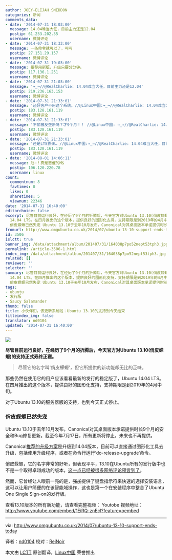 ```yaml
---
author: JOEY-ELIJAH SNEDDON
categories: 新闻
comments_data:
- date: '2014-07-31 18:03:00'
  message: 14.04难当大任，目前主力还是12.04
  postip: 61.233.202.35
  username: 微博评论
- date: '2014-07-31 18:33:00'
  message: 一条命令就可以了，呵呵
  postip: 27.151.29.157
  username: 微博评论
- date: '2014-07-31 19:03:00'
  message: 推荐用新版，升级只要分分钟。
  postip: 117.136.1.251
  username: 微博评论
- date: '2014-07-31 21:03:00'
  message: '→_→//@RealCharlie: 14.04难当大任，目前主力还是12.04'
  postip: 219.236.163.153
  username: 微博评论
- date: '2014-07-31 21:33:01'
  message: '还好客户不用这个系统。//@Linux中国:→_→//@RealCharlie: 14.04难当大任，目前主力还是12.04'
  postip: 183.128.161.119
  username: 微博评论
- date: '2014-07-31 21:33:01'
  message: '不怕被反垄断吗？才9个月！！ //@Linux中国: →_→//@RealCharlie: 14.04难当大任，目前主力还是12.04'
  postip: 183.128.161.119
  username: 微博评论
- date: '2014-07-31 21:33:01'
  message: '还是LTS靠谱… //@Linux中国:→_→//@RealCharlie: 14.04难当大任，目前主力还是12.04'
  postip: 183.128.161.119
  username: 微博评论
- date: '2014-08-01 14:06:11'
  message: 厄~！真是悲催的M$
  postip: 106.120.220.78
  username: linux
count:
  commentnum: 8
  favtimes: 0
  likes: 0
  sharetimes: 5
  viewnum: 22346
date: '2014-07-31 16:40:00'
editorchoice: false
excerpt: 尽管目前运行良好，在经历了9个月的折腾后，今天官方对Ubuntu 13.10(俏皮蝾螈)的支持正式寿终正寝。  尽管它的名字叫'俏皮蝾螈'，但它所提供的新功能却无比的乏味。  那些仍然在使用它的用户应该看看最新的发行的稳定版了，Ubuntu
  14.04 LTS。在四月推出的这个版本，提供良好的图形化支持，支持期限是到2019年的4月中旬。 对于Ubuntu 13.10的服务器版的支持，也到今天正式停止。
  俏皮蝾螈已然失宠 Ubuntu 13.10于去年10月发布，Canonical对其桌面版本承诺提供时长9个月的安全和Bug修复更新。截至今年7月17日，所有更新将停止，未来也不再
fromurl: http://www.omgubuntu.co.uk/2014/07/ubuntu-13-10-support-ends-today
id: 3506
islctt: true
banner_img: /data/attachment/album/201407/31/164038p7po52nept53tph3.jpg
permalink: /article-3506-1.html
index_img: /data/attachment/album/201407/31/164038p7po52nept53tph3.jpg.thumb.jpg
related: []
reviewer: ''
selector: ''
summary: 尽管目前运行良好，在经历了9个月的折腾后，今天官方对Ubuntu 13.10(俏皮蝾螈)的支持正式寿终正寝。  尽管它的名字叫'俏皮蝾螈'，但它所提供的新功能却无比的乏味。  那些仍然在使用它的用户应该看看最新的发行的稳定版了，Ubuntu
  14.04 LTS。在四月推出的这个版本，提供良好的图形化支持，支持期限是到2019年的4月中旬。 对于Ubuntu 13.10的服务器版的支持，也到今天正式停止。
  俏皮蝾螈已然失宠 Ubuntu 13.10于去年10月发布，Canonical对其桌面版本承诺提供时长9个月的安全和Bug修复更新。截至今年7月17日，所有更新将停止，未来也不再
tags:
- ubuntu
- 发行版
- Saucy Salamander
thumb: false
title: 小伙伴们，该更新系统啦：Ubuntu 13.10的支持到今天结束
titleindex_img: false
translator: nd0104
updated: '2014-07-31 16:40:00'
---
```


![](/data/attachment/album/201407/31/164038p7po52nept53tph3.jpg)


**尽管目前运行良好，在经历了9个月的折腾后，今天官方对Ubuntu 13.10(俏皮蝾螈)的支持正式寿终正寝。**



> 
> 尽管它的名字叫'俏皮蝾螈'，但它所提供的新功能却无比的乏味。
> 
> 
> 


那些仍然在使用它的用户应该看看最新的发行的稳定版了，Ubuntu 14.04 LTS。在四月推出的这个版本，提供良好的图形化支持，支持期限是到2019年的4月中旬。


对于Ubuntu 13.10的服务器版的支持，也到今天正式停止。


### 俏皮蝾螈已然失宠


Ubuntu 13.10于去年10月发布，Canonical对其桌面版本承诺提供时长9个月的安全和Bug修复更新。截至今年7月17日，所有更新将停止，未来也不再提供。


Canonical[推荐的升级方案](https://help.ubuntu.com/community/TrustyUpgrades)是升级到14.04版本，目前可以直接通过图形化工具去升级，包括使用升级程序，或者在命令行运行‘do-release-upgrade‘命令。


俏皮蝾螈，它的名字非常的好听，但表现平平，13.10在Ubuntu所有的发行版中也不是一个取得卓越成功的版本，[这一点已经被很多网络评论预言到了](http://www.omgubuntu.co.uk/2013/10/ubuntu-13-10-press-reaction)。


然而，它曾经让人眼前一亮的是，~~强加~~提供了键盘指示符来快速的选择安装语言，这可以让用户简便的在该智能域操作，这也是第一个在安装程序中整合了Ubuntu One Single Sign-on的发行版。


查看13.10版本的所有新功能，请查看完整视频： Youtobe 视频地址：<http://www.youtube.com/embed/1EiRQ-znEcI?feature=oembed>


 




---


via: <http://www.omgubuntu.co.uk/2014/07/ubuntu-13-10-support-ends-today>


译者：[nd0104](https://github.com/nd0104) 校对：[ReiNoir](https://github.com/reinoir)


本文由 [LCTT](https://github.com/LCTT/TranslateProject) 原创翻译，[Linux中国](http://linux.cn/) 荣誉推出
